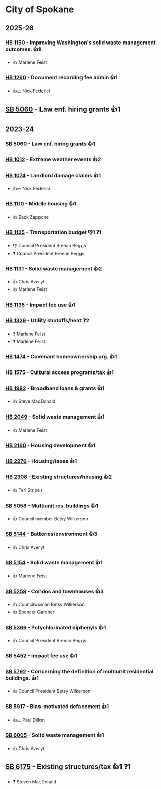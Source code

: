 # City of Spokane
## 2025-26

### [HB 1150](/bill/2025-26/hb/1150/) - Improving Washington's solid waste management outcomes. 👍1  
* 👍 Marlene Feist

### [HB 1260](/bill/2025-26/hb/1260/) - Document recording fee admin 👍1  
* 👍💵 Nick Federici

## [SB 5060](/bill/2025-26/sb/5060/) - Law enf. hiring grants 👍1  

## 2023-24

### [SB 5060](/bill/2023-24/sb/5060/) - Law enf. hiring grants 👍1  

### [HB 1012](/bill/2023-24/hb/1012/) - Extreme weather events 👍2  

### [HB 1074](/bill/2023-24/hb/1074/) - Landlord damage claims 👍1  
* 👍💵 Nick Federici

### [HB 1110](/bill/2023-24/hb/1110/) - Middle housing 👍1  
* 👍 Zack Zappone

### [HB 1125](/bill/2023-24/hb/1125/) - Transportation budget  👎1 ❓1
* 👎 Council President Breean Beggs
* ❓ Council President Breean Beggs

### [HB 1131](/bill/2023-24/hb/1131/) - Solid waste management 👍2  
* 👍 Chris Averyt
* 👍 Marlene Feist

### [HB 1135](/bill/2023-24/hb/1135/) - Impact fee use 👍1  

### [HB 1329](/bill/2023-24/hb/1329/) - Utility shutoffs/heat   ❓2
* ❓ Marlene Feist
* ❓ Marlene Feist

### [HB 1474](/bill/2023-24/hb/1474/) - Covenant homeownership prg. 👍1  

### [HB 1575](/bill/2023-24/hb/1575/) - Cultural access programs/tax 👍1  

### [HB 1982](/bill/2023-24/hb/1982/) - Broadband loans & grants 👍1  
* 👍 Steve MacDonald

### [HB 2049](/bill/2023-24/hb/2049/) - Solid waste management 👍1  
* 👍 Marlene Feist

### [HB 2160](/bill/2023-24/hb/2160/) - Housing development 👍1  

### [HB 2276](/bill/2023-24/hb/2276/) - Housing/taxes 👍1  

### [HB 2308](/bill/2023-24/hb/2308/) - Existing structures/housing 👍2  
* 👍 Teri Stripes

### [SB 5058](/bill/2023-24/sb/5058/) - Multiunit res. buildings 👍1  
* 👍 Council member Betsy Wilkerson

### [SB 5144](/bill/2023-24/sb/5144/) - Batteries/environment 👍3  
* 👍 Chris Averyt

### [SB 5154](/bill/2023-24/sb/5154/) - Solid waste management 👍1  
* 👍 Marlene Feist

### [SB 5258](/bill/2023-24/sb/5258/) - Condos and townhouses 👍3  
* 👍 Councilwoman Betsy Wilkerson
* 👍 Spencer Gardner

### [SB 5369](/bill/2023-24/sb/5369/) - Polychlorinated biphenyls 👍1  
* 👍 Council President Breean Beggs

### [SB 5452](/bill/2023-24/sb/5452/) - Impact fee use 👍1  

### [SB 5792](/bill/2023-24/sb/5792/) - Concerning the definition of multiunit residential buildings. 👍1  
* 👍 Council President Betsy Wilkerson

### [SB 5917](/bill/2023-24/sb/5917/) - Bias-motivated defacement 👍1  
* 👍💵 Paul Dillon

### [SB 6005](/bill/2023-24/sb/6005/) - Solid waste management 👍1  
* 👍 Chris Averyt

## [SB 6175](/bill/2023-24/sb/6175/) - Existing structures/tax 👍1  ❓1
* ❓ Steven MacDonald
